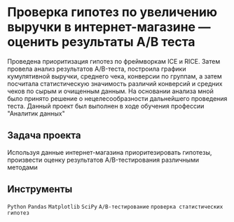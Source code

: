 #  Проверка гипотез по увеличению выручки в интернет-магазине —оценить результаты A/B теста

Проведена приоритизация гипотез по фреймворкам ICE и RICE. Затем провела анализ
результатов A/B-теста, построила графики кумулятивной выручки, среднего чека,
конверсии по группам, а затем посчитала статистическую значимость различий конверсий
и средних чеков по сырым и очищенным данным. На основании анализа мной было
принято решение о нецелесообразности дальнейшего проведения теста.
Данный проект был выполнен в ходе обучения профессии "Аналитик данных"


##  Задача проекта

Используя данные интернет-магазина приоритезировать гипотезы, произвести оценку результатов A/B-тестирования различными методами

##  Инструменты

`Python` `Pandas` `Matplotlib` `SciPy` `A/B-тестирование` `проверка статистических гипотез`
